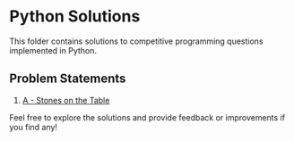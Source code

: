 # Python Solutions

This folder contains solutions to competitive programming questions implemented in Python.

## Problem Statements

1. [A - Stones on the Table](https://codeforces.com/contest/266/problem/A)

Feel free to explore the solutions and provide feedback or improvements if you find any!